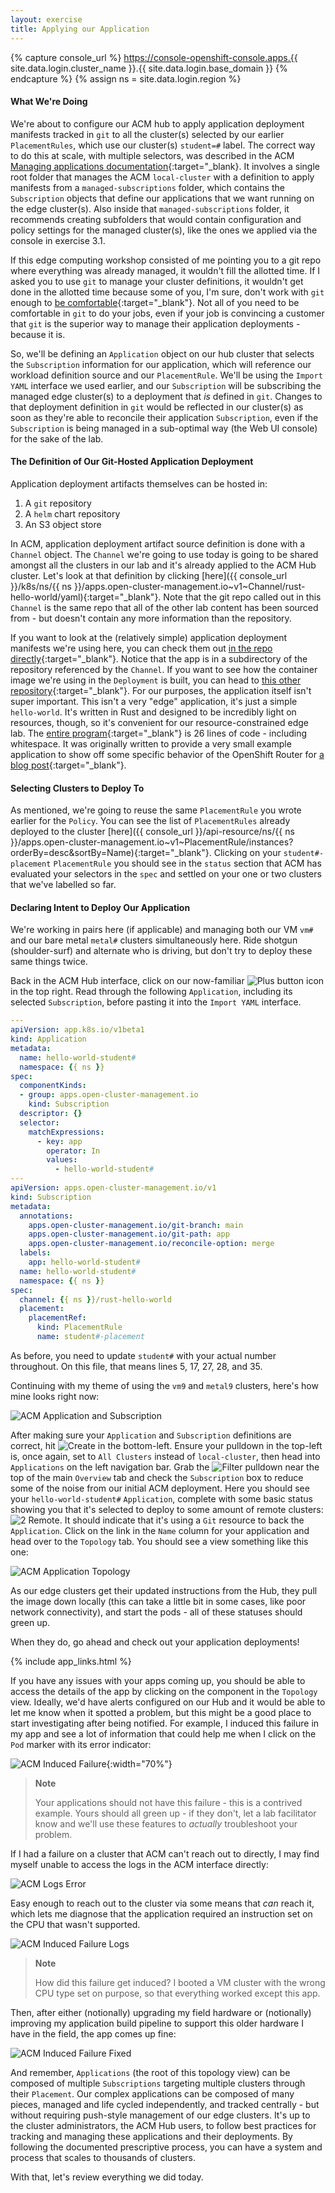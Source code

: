 ```yaml
---
layout: exercise
title: Applying our Application
---
```

{% capture console_url %}
https://console-openshift-console.apps.{{ site.data.login.cluster_name }}.{{ site.data.login.base_domain }}
{% endcapture %}
{% assign ns = site.data.login.region %}

#### What We're Doing

We're about to configure our ACM hub to apply application deployment manifests tracked in `git` to all the cluster(s) selected by our earlier `PlacementRules`, which use our cluster(s) `student=#` label. The correct way to do this at scale, with multiple selectors, was described in the ACM [Managing applications documentation](https://access.redhat.com/documentation/en-us/red_hat_advanced_cluster_management_for_kubernetes/2.7/html-single/applications/index#gitops-pattern){:target="_blank}. It involves a single root folder that manages the ACM `local-cluster` with a definition to apply manifests from a `managed-subscriptions` folder, which contains the `Subscription` objects that define our applications that we want running on the edge cluster(s). Also inside that `managed-subscriptions` folder, it recommends creating subfolders that would contain configuration and policy settings for the managed cluster(s), like the ones we applied via the console in exercise 3.1.

If this edge computing workshop consisted of me pointing you to a git repo where everything was already managed, it wouldn't fill the allotted time. If I asked you to use `git` to manage your cluster definitions, it wouldn't get done in the allotted time because some of you, I'm sure, don't work with `git` enough to [be comfortable](/assets/images/git-is-scary.png "git is scary"){:target="_blank"}. Not all of you need to be comfortable in `git` to do your jobs, even if your job is convincing a customer that `git` is the superior way to manage their application deployments - because it is.

So, we'll be defining an `Application` object on our hub cluster that selects the `Subscription` information for our application, which will reference our workload definition source and our `PlacementRule`. We'll be using the `Import YAML` interface we used earlier, and our `Subscription` will be subscribing the managed edge cluster(s) to a deployment that _is_ defined in `git`. Changes to that deployment definition in `git` would be reflected in our cluster(s) as soon as they're able to reconcile their application `Subscription`, even if the `Subscription` is being managed in a sub-optimal way (the Web UI console) for the sake of the lab.

#### The Definition of Our Git-Hosted Application Deployment

Application deployment artifacts themselves can be hosted in:

1. A `git` repository
2. A `helm` chart repository
3. An S3 object store

In ACM, application deployment artifact source definition is done with a `Channel` object. The `Channel` we're going to use today is going to be shared amongst all the clusters in our lab and it's already applied to the ACM Hub cluster. Let's look at that definition by clicking [here]({{ console_url }}/k8s/ns/{{ ns }}/apps.open-cluster-management.io~v1~Channel/rust-hello-world/yaml){:target="_blank"}. Note that the git repo called out in this `Channel` is the same repo that all of the other lab content has been sourced from - but doesn't contain any more information than the repository.

If you want to look at the (relatively simple) application deployment manifests we're using here, you can check them out [in the repo directly](https://github.com/redhat-na-ssa/rhte-edge-lab-sno/tree/main/app){:target="_blank"}. Notice that the app is in a subdirectory of the repository referenced by the `Channel`. If you want to see how the container image we're using in the `Deployment` is built, you can head to [this other repository](https://github.com/RedHatGov/ingress-route-examples/tree/main/demo-application){:target="_blank"}. For our purposes, the application itself isn't super important. This isn't a very "edge" application, it's just a simple `hello-world`. It's written in Rust and designed to be incredibly light on resources, though, so it's convenient for our resource-constrained edge lab. The [entire program](https://github.com/RedHatGov/ingress-route-examples/blob/main/demo-application/hello-world/src/main.rs){:target="_blank"} is 26 lines of code - including whitespace. It was originally written to provide a very small example application to show off some specific behavior of the OpenShift Router for [a blog post](https://cloud.redhat.com/blog/a-guide-to-using-routes-ingress-and-gateway-apis-in-kubernetes-without-vendor-lock-in){:target="_blank"}.

#### Selecting Clusters to Deploy To

As mentioned, we're going to reuse the same `PlacementRule` you wrote earlier for the `Policy`. You can see the list of `PlacementRules` already deployed to the cluster [here]({{ console_url }}/api-resource/ns/{{ ns }}/apps.open-cluster-management.io~v1~PlacementRule/instances?orderBy=desc&sortBy=Name){:target="_blank"}. Clicking on your `student#-placement` `PlacementRule` you should see in the `status` section that ACM has evaluated your selectors in the `spec` and settled on your one or two clusters that we've labelled so far.

#### Declaring Intent to Deploy Our Application

We're working in pairs here (if applicable) and managing both our VM `vm#` and our bare metal `metal#` clusters simultaneously here. Ride shotgun (shoulder-surf) and alternate who is driving, but don't try to deploy these same things twice.

Back in the ACM Hub interface, click on our now-familiar ![Plus button](/assets/images/plus-button.png?style=small "Plus button") icon in the top right. Read through the following `Application`, including its selected `Subscription`, before pasting it into the `Import YAML` interface.

```yaml
---
apiVersion: app.k8s.io/v1beta1
kind: Application
metadata:
  name: hello-world-student#
  namespace: {{ ns }}
spec:
  componentKinds:
  - group: apps.open-cluster-management.io
    kind: Subscription
  descriptor: {}
  selector:
    matchExpressions:
      - key: app
        operator: In
        values: 
          - hello-world-student#
---
apiVersion: apps.open-cluster-management.io/v1
kind: Subscription
metadata:
  annotations:
    apps.open-cluster-management.io/git-branch: main
    apps.open-cluster-management.io/git-path: app
    apps.open-cluster-management.io/reconcile-option: merge
  labels:
    app: hello-world-student#
  name: hello-world-student#
  namespace: {{ ns }}
spec:
  channel: {{ ns }}/rust-hello-world
  placement:
    placementRef:
      kind: PlacementRule
      name: student#-placement
```

As before, you need to update `student#` with your actual number throughout. On this file, that means lines 5, 17, 27, 28, and 35.

Continuing with my theme of using the `vm9` and `metal9` clusters, here's how mine looks right now:

![ACM Application and Subscription](/assets/images/acm-app-subscription.png?style=centered&style=border "ACM Application and Subscription")

After making sure your `Application` and `Subscription` definitions are correct, hit ![Create](/assets/images/acm-create.png?style=small "Create") in the bottom-left. Ensure your pulldown in the top-left is, once again, set to `All Clusters` instead of `local-cluster`, then head into `Applications` on the left navigation bar. Grab the ![Filter](/assets/images/acm-filter.png?style=small "Filter") pulldown near the top of the main `Overview` tab and check the `Subscription` box to reduce some of the noise from our initial ACM deployment. Here you should see your `hello-world-student#` `Application`, complete with some basic status showing you that it's selected to deploy to some amount of remote clusters: ![2 Remote](/assets/images/acm-2-remote.png?style=small "2 Remote"). It should indicate that it's using a `Git` resource to back the `Application`. Click on the link in the `Name` column for your application and head over to the `Topology` tab. You should see a view something like this one:

![ACM Application Topology](/assets/images/acm-application-topology.png?style=centered&style=border "ACM Application Topology")

As our edge clusters get their updated instructions from the Hub, they pull the image down locally (this can take a little bit in some cases, like poor network connectivity), and start the pods - all of these statuses should green up.

When they do, go ahead and check out your application deployments!

{% include app_links.html %}

If you have any issues with your apps coming up, you should be able to access the details of the app by clicking on the component in the `Topology` view. Ideally, we'd have alerts configured on our Hub and it would be able to let me know when it spotted a problem, but this might be a good place to start investigating after being notified. For example, I induced this failure in my app and see a lot of information that could help me when I click on the `Pod` marker with its error indicator:

![ACM Induced Failure](/assets/images/acm-app-induced-failure.png?style=centered&style=border "ACM Induced Failure"){:width="70%"}

> **Note**
>
> Your applications should not have this failure - this is a contrived example. Yours should all green up - if they don't, let a lab facilitator know and we'll use these features to _actually_ troubleshoot your problem.

If I had a failure on a cluster that ACM can't reach out to directly, I may find myself unable to access the logs in the ACM interface directly:

![ACM Logs Error](/assets/images/acm-logs-error.png?style=centered&style=border "ACM Logs Error")

Easy enough to reach out to the cluster via some means that _can_ reach it, which lets me diagnose that the application required an instruction set on the CPU that wasn't supported.

![ACM Induced Failure Logs](/assets/images/acm-induced-failure-logs.png?style=centered&style=border "ACM Induced Failure Logs")

> **Note**
>
> How did this failure get induced? I booted a VM cluster with the wrong CPU type set on purpose, so that everything worked except this app.

Then, after either (notionally) upgrading my field hardware or (notionally) improving my application build pipeline to support this older hardware I have in the field, the app comes up fine:

![ACM Induced Failure Fixed](/assets/images/acm-induced-failure-fixed.png?style=centered&style=border "ACM Induced Failure Fixed")

And remember, `Applications` (the root of this topology view) can be composed of multiple `Subscriptions` targeting multiple clusters through their `Placement`. Our complex applications can be composed of many pieces, managed and life cycled independently, and tracked centrally - but without requiring push-style management of our edge clusters. It's up to the cluster administrators, the ACM Hub users, to follow best practices for tracking and managing these applications and their deployments. By following the documented prescriptive process, you can have a system and process that scales to thousands of clusters.

With that, let's review everything we did today.
